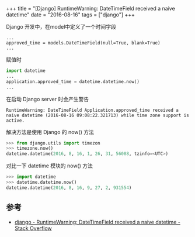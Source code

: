 +++
title = "[Django] RuntimeWarning: DateTimeField received a naive datetime"
date = "2016-08-16"
tags = ["django"]
+++


Django 开发中，在model中定义了一个时间字段

```
...
approved_time = models.DateTimeField(null=True, blank=True)
...
```

赋值时

```python
import datetime
...
application.approved_time = datetime.datetime.now()
...
```

在启动 Django server 时会产生警告

```
RuntimeWarning: DateTimeField Application.approved_time received a naive datetime (2016-08-16 09:08:22.321713) while time zone support is active.
```

解决方法是使用 Django 的 now() 方法

```python
>>> from django.utils import timezon
>>> timezone.now()
datetime.datetime(2016, 8, 16, 1, 26, 31, 56088, tzinfo=<UTC>)
```

对比一下 datetime 模块的 now() 方法

```python
>>> import datetime
>>> datetime.datetime.now()
datetime.datetime(2016, 8, 16, 9, 27, 2, 931554)
```



## 参考

* [django - RuntimeWarning: DateTimeField received a naive datetime - Stack Overflow](http://stackoverflow.com/questions/18622007/runtimewarning-datetimefield-received-a-naive-datetime)

